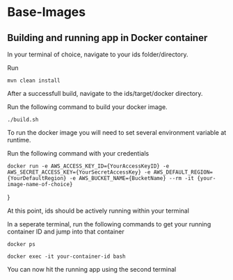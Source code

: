 # Base-Images
## Building and running app in Docker container
In your terminal of choice, navigate to your ids folder/directory.

Run 

 ```
 mvn clean install
 ```

After a successfull build, navigate to the ids/target/docker directory.

Run the following command to build your docker image.


 ```
./build.sh
 ```

To run the docker image you will need to set several environment variable at runtime.

Run the following command with your credentials

 ```
docker run -e AWS_ACCESS_KEY_ID={YourAccessKeyID} -e AWS_SECRET_ACCESS_KEY={YourSecretAccessKey} -e AWS_DEFAULT_REGION={YourDefaultRegion} -e AWS_BUCKET_NAME={BucketName} --rm -it {your-image-name-of-choice}
 ```
}

At this point, ids should be actively running within your terminal

In a seperate terminal, run the following commands to get your running container ID and jump into that container
 
 ```
docker ps

docker exec -it your-container-id bash
 ```

You can now hit the running app using the second terminal